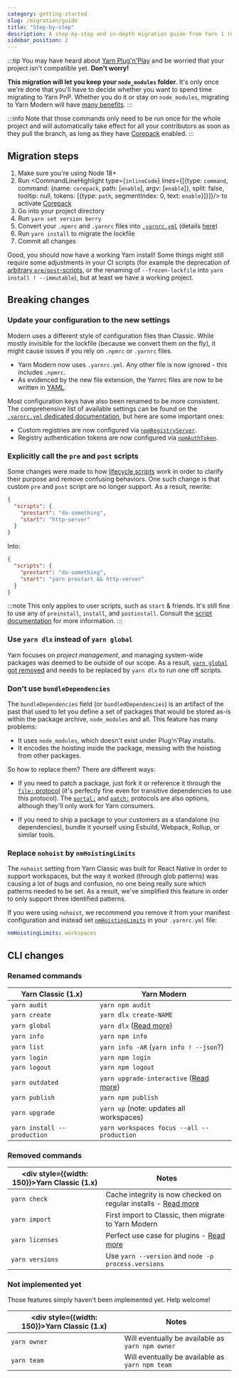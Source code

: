 ```yaml
---
category: getting-started
slug: /migration/guide
title: "Step-by-step"
description: A step-by-step and in-depth migration guide from Yarn 1 (Classic) to Yarn 2 (Berry).
sidebar_position: 2
---
```


:::tip
You may have heard about [Yarn Plug'n'Play](/features/pnp) and be worried that your project isn't compatible yet. **Don't worry!**

**This migration will let you keep your `node_modules` folder**. It's only once we're done that you'll have to decide whether you want to spend time migrating to Yarn PnP. Whether you do it or stay on `node_modules`, migrating to Yarn Modern will have [many benefits](/migration/overview).
:::

:::info
Note that those commands only need to be run once for the whole project and will automatically take effect for all your contributors as soon as they pull the branch, as long as they have [Corepack](https://nodejs.org/api/corepack.html) enabled.
:::

## Migration steps

1. Make sure you're using Node 18+
2. Run <CommandLineHighlight type={`inlineCode`} lines={[{type: `command`, command: {name: `corepack`, path: [`enable`], argv: [`enable`]}, split: false, tooltip: null, tokens: [{type: `path`, segmentIndex: 0, text: `enable`}]}]}/> to activate [Corepack](https://nodejs.org/api/corepack.html)
2. Go into your project directory
3. Run `yarn set version berry`
4. Convert your `.npmrc` and `.yarnrc` files into [`.yarnrc.yml`](/configuration/yarnrc) (details [here](/migration/guide#update-your-configuration-to-the-new-settings))
5. Run `yarn install` to migrate the lockfile
6. Commit all changes

Good, you should now have a working Yarn install! Some things might still require some adjustments in your CI scripts (for example the deprecation of [arbitrary `pre/post`-scripts](/advanced/lifecycle-scripts), or the renaming of `--frozen-lockfile` into `yarn install ! --immutable`), but at least we have a working project.

## Breaking changes

### Update your configuration to the new settings

Modern uses a different style of configuration files than Classic. While mostly invisible for the lockfile (because we convert them on the fly), it might cause issues if you rely on `.npmrc` or `.yarnrc` files.

- Yarn Modern now uses `.yarnrc.yml`. Any other file is now ignored - this includes `.npmrc`.
- As evidenced by the new file extension, the Yarnrc files are now to be written in [YAML](https://en.wikipedia.org/wiki/YAML).

Most configuration keys have also been renamed to be more consistent. The comprehensive list of available settings can be found on the [`.yarnrc.yml` dedicated documentation](/configuration/yarnrc), but here are some important ones:

- Custom registries are now configured via [`npmRegistryServer`](/configuration/yarnrc#npmRegistryServer).
- Registry authentication tokens are now configured via [`npmAuthToken`](/configuration/yarnrc#npmAuthToken).

### Explicitly call the `pre` and `post` scripts

Some changes were made to how [lifecycle scripts](/advanced/lifecycle-scripts) work in order to clarify their purpose and remove confusing behaviors. One such change is that custom `pre` and `post` script are no longer support. As a result, rewrite:

```json
{
  "scripts": {
    "prestart": "do-something",
    "start": "http-server"
  }
}
```

Into:

```json
{
  "scripts": {
    "prestart": "do-something",
    "start": "yarn prestart && http-server"
  }
}
```

:::note
This only applies to user scripts, such as `start` & friends. It's still fine to use any of `preinstall`, `install`, and `postinstall`. Consult the [script documentation](/advanced/lifecycle-scripts) for more information.
:::

### Use `yarn dlx` instead of `yarn global`

Yarn focuses on *project management*, and managing system-wide packages was deemed to be outside of our scope. As a result, [`yarn global` got removed](https://github.com/yarnpkg/berry/issues/821) and needs to be replaced by `yarn dlx` to run one off scripts.

### Don't use `bundleDependencies`

The `bundleDependencies` field (or `bundledDependencies`) is an artifact of the past that used to let you define a set of packages that would be stored as-is within the package archive, `node_modules` and all. This feature has many problems:

- It uses `node_modules`, which doesn't exist under Plug'n'Play installs.
- It encodes the hoisting inside the package, messing with the hoisting from other packages.

So how to replace them? There are different ways:

- If you need to patch a package, just fork it or reference it through the [`file:` protocol](/protocol/file) (it's perfectly fine even for transitive dependencies to use this protocol). The [`portal:`](/protocol/portal) and [`patch:`](/protocol/patch) protocols are also options, although they'll only work for Yarn consumers.

- If you need to ship a package to your customers as a standalone (no dependencies), bundle it yourself using Esbuild, Webpack, Rollup, or similar tools.

### Replace `nohoist` by `nmHoistingLimits`

The `nohoist` setting from Yarn Classic was built for React Native in order to support workspaces, but the way it worked (through glob patterns) was causing a lot of bugs and confusion, no one being really sure which patterns needed to be set. As a result, we've simplified this feature in order to only support three identified patterns.

If you were using `nohoist`, we recommend you remove it from your manifest configuration and instead set [`nmHoistingLimits`](/configuration/yarnrc#nmHoistingLimits) in your `.yarnrc.yml` file:

```yaml
nmHoistingLimits: workspaces
```

## CLI changes

### Renamed commands

| Yarn Classic (1.x) | Yarn Modern |
| --- | --- |
| `yarn audit` | `yarn npm audit` |
| `yarn create` | `yarn dlx create-NAME` |
| `yarn global` | `yarn dlx` ([Read more](#use-yarn-dlx-instead-of-yarn-global)) |
| `yarn info` | `yarn npm info` |
| `yarn list` | `yarn info -AR` (`yarn info ! --json`?) |
| `yarn login` | `yarn npm login` |
| `yarn logout` | `yarn npm logout` |
| `yarn outdated` | `yarn upgrade-interactive` ([Read more](https://github.com/yarnpkg/berry/issues/749)) |
| `yarn publish` | `yarn npm publish` |
| `yarn upgrade` | `yarn up` (note: updates all workspaces) |
| `yarn install --production` | `yarn workspaces focus --all --production` |

### Removed commands

| <div style={{width: 150}}>Yarn Classic (1.x)</div> | Notes |
| ------------------ | ----------------------------- |
| `yarn check`    | Cache integrity is now checked on regular installs - [Read more](https://github.com/yarnpkg/rfcs/pull/106) |
| `yarn import`   | First import to Classic, then migrate to Yarn Modern |
| `yarn licenses` | Perfect use case for plugins - [Read more](https://github.com/yarnpkg/berry/issues/1164) |
| `yarn versions` | Use `yarn --version` and `node -p process.versions` |

### Not implemented yet

Those features simply haven't been implemented yet. Help welcome!

| <div style={{width: 150}}>Yarn Classic (1.x)</div> | Notes |
| ------------------ | ----------------------------- |
| `yarn owner`    | Will eventually be available as `yarn npm owner` |
| `yarn team`     | Will eventually be available as `yarn npm team` |
